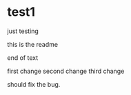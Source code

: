 # test1
just testing

this is the readme

end of text


first change
second change
third change


should fix the bug.
